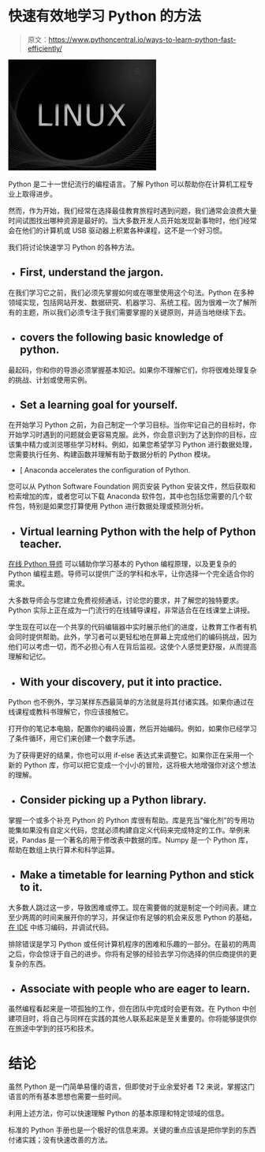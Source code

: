 # 快速有效地学习 Python 的方法

> 原文：<https://www.pythoncentral.io/ways-to-learn-python-fast-efficiently/>

[![learn python fast](img/bf3c5a69ff08477d680c8c64fa998257.png)](https://www.pythoncentral.io/wp-content/uploads/2022/09/linux-g99932c850_1280.png)

Python 是二十一世纪流行的编程语言。了解 Python 可以帮助你在计算机工程专业上取得进步。

然而，作为开始，我们经常在选择最佳教育旅程时遇到问题，我们通常会浪费大量时间试图找出哪种资源是最好的。当大多数开发人员开始发现新事物时，他们经常会在他们的计算机或 USB 驱动器上积累各种课程，这不是一个好习惯。

我们将讨论快速学习 Python 的各种方法。

*   ## First, understand the jargon.

在我们学习它之前，我们必须先掌握如何或在哪里使用这个句法。Python 在[](https://www.python.org/about/apps/)多种领域实现，包括网站开发、数据研究、机器学习、系统工程。因为很难一次了解所有的主题，所以我们必须专注于我们需要掌握的关键原则，并适当地继续下去。

*   ## covers the following basic knowledge of python.

最起码，你和你的导游必须掌握基本知识。如果你不理解它们，你将很难处理复杂的挑战、计划或使用实例。

*   ## Set a learning goal for yourself.

在开始学习 Python 之前，为自己制定一个学习目标。当你牢记自己的目标时，你开始学习时遇到的问题就会更容易克服。此外，你会意识到为了达到你的目标，应该集中精力或浏览哪些学习材料。例如，如果您希望学习 Python 进行数据处理，您需要执行任务、构建函数并理解有助于数据分析的 Python 模块。

*   [ Anaconda accelerates the configuration of Python.

您可以从 Python Software Foundation 网页安装 Python 安装文件，然后获取和检索增加的库，或者您可以下载 Anaconda 软件包，其中也包括您需要的几个软件包，特别是如果您打算使用 Python 进行数据处理或预测分析。

*   ## Virtual learning Python with the help of Python teacher.

[在线 Python 导师](https://www.tutorocean.com/topics/python) 可以辅助你学习基本的 Python 编程原理，以及更复杂的 Python 编程主题。导师可以提供广泛的学科和水平，让你选择一个完全适合你的需求。

大多数导师会与您建立免费视频通话，讨论您的要求，并了解您的独特要求。Python 实际上正在成为一门流行的在线辅导课程，非常适合在在线课堂上讲授。

学生现在可以在一个共享的代码编辑器中实时展示他们的进度，让教育工作者有机会同时提供帮助。此外，学习者可以更轻松地在屏幕上完成他们的编码挑战，因为他们可以考虑一切，而不必担心有人在背后监视。这使个人感觉更舒服，从而提高理解和记忆。

*   ## With your discovery, put it into practice.

Python 也不例外，学习某样东西最简单的方法就是将其付诸实践。如果你通过在线课程或教科书理解它，你应该接触它。

打开你的笔记本电脑，配置你的编码设置，然后开始编码。例如，如果你已经学习了条件循环，用它们来创建一个数字乐透。

为了获得更好的结果，你也可以用 if-else 表达式来调整它。如果你正在采用一个新的 Python 库，你可以把它变成一个小小的冒险，这将极大地增强你对这个想法的理解。

*   ## Consider picking up a Python library.

掌握一个或多个补充 Python 的 Python 库很有帮助。库是充当“催化剂”的专用功能集如果没有自定义代码，您就必须构建自定义代码来完成特定的工作。举例来说，Pandas 是一个著名的用于修改表中数据的库。Numpy 是一个 Python 库，帮助在数组上执行算术和科学运算。

*   ## Make a timetable for learning Python and stick to it.

大多数人跳过这一步，导致困难或停工。现在需要做的就是制定一个时间表。建立至少两周的时间来展开你的学习，并保证你有足够的机会来反思 Python 的基础， [在 IDE](https://www.geeksforgeeks.org/top-10-python-ide-and-code-editors-in-2020/) 中练习编码，并调试代码。

排除错误是学习 Python 或任何计算机程序的困难和乐趣的一部分。在最初的两周之后，你会惊讶于自己的进步。你将有足够的经验去学习你选择的供应商提供的更复杂的东西。

*   ## Associate with people who are eager to learn.

虽然编程看起来是一项孤独的工作，但在团队中完成时会更有效。在 Python 中创建项目时，将自己与同样在实践的其他人联系起来是至关重要的。你将能够提供你在旅途中学到的技巧和技术。

# 结论

虽然 Python 是一门简单易懂的语言，但即使对于业余爱好者 T2 来说，掌握这门语言的所有基本思想也需要一些时间。

利用上述方法，你可以快速理解 Python 的基本原理和特定领域的信息。

标准的 Python 手册也是一个极好的信息来源。关键的重点应该是把你学到的东西付诸实践；没有快速改善的方法。